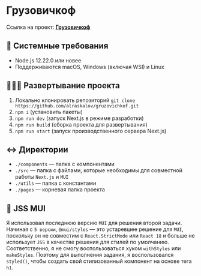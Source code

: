 # Грузовичкоф

Ссылка на проект: **[Грузовичкоф](https://)**

## 🧰 Системные требования

- Node.js 12.22.0 или новее
- Поддерживаются macOS, Windows (включая WSI) и Linux

## 👨🏻‍💻 Развертывание проекта

1. Локально клонировать репозиторий `git clone https://github.com/alraskalov/gruzovichkof.git`
2. `npm i` (установить пакеты)
3. `npm run dev` (запуск Next.js в режиме разработки)
4. `npm run build` (сборка проекта для развертывания)
5. `npm run start` (запуск производственного сервера Next.js)

## ↔️ Директории

- `./components` — папка с компонентами
- `./src` — папка с файлами, которые необходимы для совместной работы `Next.js` и `MUI`
- `./utils` — папка с константами
- `./pages` — корневая папка проекта

## 🧥 JSS MUI

Я использовал последнюю версию `MUI` для решения второй задачи.
Начиная с `5 версии`, `@mui/styles` — это устаревшее решение для `MUI`, поскольку он не совместим с `React.StrictMode` или `React 18` и больше не использует `JSS` в качестве решения для стилей по умолчанию.
Соответственно, я не смогу воспользоваться хуком `withStyles` или `makeStyles`.
Поэтому для выполнения задания, я воспользовался `styled()`, чтобы создать свой стилизованный компонент на основе тега `h1`.
